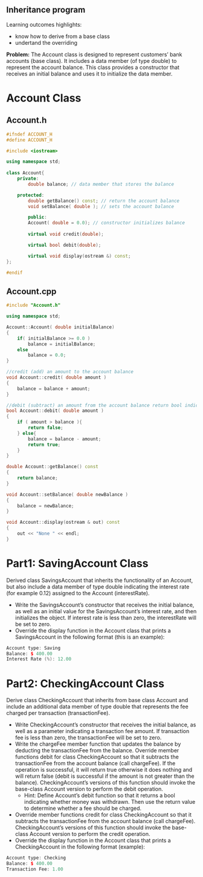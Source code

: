 ## Inheritance program

Learning outcomes highlights: 
- know how to derive from a base class
- undertand the overriding 

**Problem:** The Account class is designed to represent customers’ bank accounts (base class). It includes a data member (of type double) to represent the account balance. This class provides a constructor that receives an initial balance and uses it to initialize the data member. 

# Account Class
## Account.h 
```C++
#ifndef ACCOUNT_H
#define ACCOUNT_H

#include <iostream>

using namespace std;
   
class Account{
	private:
		double balance; // data member that stores the balance

	protected:
		double getBalance() const; // return the account balance
		void setBalance( double ); // sets the account balance

		public:
		Account( double = 0.0); // constructor initializes balance
	
		virtual void credit(double);

		virtual bool debit(double);

		virtual void display(ostream &) const; 					
};

#endif
```
## Account.cpp 
```C++
#include "Account.h"

using namespace std;

Account::Account( double initialBalance)
{
	if( initialBalance >= 0.0 )
		balance = initialBalance;
	else 
		balance = 0.0;
}	

//credit (add) an amount to the account balance
void Account::credit( double amount )
{
	balance = balance + amount; 
} 

//debit (subtract) an amount from the account balance return bool indicating whether money was debited
bool Account::debit( double amount )
{
	if ( amount > balance ){
		return false;
	} else{
		balance = balance - amount;
		return true;
	}
}

double Account::getBalance() const
{
	return balance;
} 

void Account::setBalance( double newBalance )
{
	balance = newBalance;
} 

void Account::display(ostream & out) const
{
	out << "None " << endl;
} 					
```
# Part1: SavingAccount Class
Derived class SavingsAccount that inherits the functionality of an Account, but also include a data member of type double indicating the interest rate (for example 0.12) assigned to the Account (interestRate). 
* Write the SavingsAccount’s constructor that receives the initial balance, as well as an initial value for the SavingsAccount’s interest rate, and then initializes the object. If interest rate is less than zero, the interestRate will be set to zero. 
* Override the display function in the Account class that prints a SavingsAccount in the following format (this is an example):
```C++
Account type: Saving
Balance: $ 400.00
Interest Rate (%): 12.00
```
# Part2: CheckingAccount Class
Derive class CheckingAccount that inherits from base class Account and include an additional data member of type double that represents the fee charged per transaction (transactionFee). 
* Write CheckingAccount’s constructor that receives the initial balance, as well as a parameter indicating a transaction fee amount. If transaction fee is less than zero, the transactionFee will be set to zero. 
* Write the chargeFee member function that updates the balance by deducting the transactionFee from the balance. 
Override member functions debit for class CheckingAccount so that it subtracts the transactionFee from the account balance (call chargeFee). If the operation is successful, it will return true otherwise it does nothing and will return false (debit is successful if the amount is not greater than the balance). CheckingAccount’s versions of this function should invoke the base-class Account version to perform the debit operation.
  * Hint: Define Account’s debit function so that it returns a bool indicating whether money was withdrawn. Then use the return value to determine whether a fee should be charged.
* Override member functions credit for class CheckingAccount so that it subtracts the transactionFee from the account balance (call chargeFee). CheckingAccount’s versions of this function should invoke the base-class Account version to perform the credit operation. 
* Override the display function in the Account class that prints a CheckingAccount in the following format (example):
```C++
Account type: Checking
Balance: $ 400.00
Transaction Fee: 1.00
```
